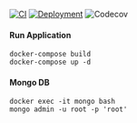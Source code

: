 [![CI](https://github.com/Interns-Aid/web-app/actions/workflows/ci.yml/badge.svg?branch=main)](https://github.com/Interns-Aid/web-app/actions/workflows/ci.yml) [![Deployment](https://github.com/Interns-Aid/web-app/actions/workflows/deploy.yml/badge.svg)](https://github.com/Interns-Aid/web-app/actions/workflows/deploy.yml) ![Codecov](https://img.shields.io/codecov/c/github/Interns-Aid/web-app) 

#### Run Application
```shell
docker-compose build
docker-compose up -d 
```
#### Mongo DB
```shell
docker exec -it mongo bash
mongo admin -u root -p 'root'
```
